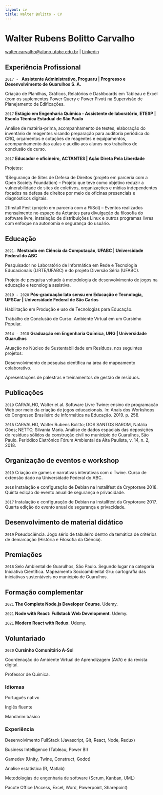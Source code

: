 ```yaml
---
layout: cv
title: Walter Bolitto - CV
---
```

# Walter Rubens Bolitto Carvalho

<div id="webaddress">
<a href="walter.carvalho@aluno.ufabc.edu.br">walter.carvalho@aluno.ufabc.edu.br</a>
| <a href="https://br.linkedin.com/in/walter-bolitto">Linkedin</a>
</div>

## Experiência Profissional

`2017 - `
__Assistente Administrativo, Proguaru | Progresso e Desenvolvimento de Guarulhos S. A.__

Criação de Planilhas, Gráficos, Relatórios e Dashboards em Tableau e Excel (com os suplementos Power Query e Power Pivot) na Supervisão de Planejamento de Edificações.

`2017`
__Estágio em Engenharia Química - Assistente de laboratório, ETESP | Escola Técnica Estadual de São Paulo__

Análise de matéria-prima, acompanhamento de testes, elaboração do inventário de reagentes visando preparação para auditoria periódica do CRQ, orçamentos e cotações de reagentes e equipamentos, acompanhamento das aulas e auxílio aos alunos nos trabalhos de conclusão de curso.

`2017`
__Educador e oficineiro, ACTANTES | Ação Direta Pela Liberdade__

Projetos:

1)Segurança de Sites de Defesa de Direitos (projeto em parceria com a Open Society Foundation) – Projeto que teve como objetivo reduzir a vulnerabilidade de sites de coletivos, organizações e mídias independentes focados na defesa de direitos por meio de oficinas presenciais e diagnósticos digitais. 

2)Install Fest (projeto em parceria com a FliSol) – Eventos realizados mensalmente no espaço da Actantes para divulgação da filosofia do software livre, instalação de distribuições Linux e outros programas livres com enfoque na autonomia e segurança do usuário.

## Educação

`2021-`
__Mestrado em Ciência da Computação, UFABC | Universidade Federal do ABC__

Pesquisador no Laboratório de Informática em Rede e Tecnologia Educacionais (LIRTE/UFABC) e do projeto Diversão Séria (UFABC).

Projeto de pesquisa voltado à metodologia de desenvolvimento de jogos na educação e tecnologia assistiva.

`2019 - 2020`
__Pós-graduação lato sensu em Educação e Tecnologia, UFSCar | Universidade Federal de São Carlos__

Habilitação em Produção e uso de Tecnologias para Educação.

Trabalho de Conclusão de Curso: Ambiente Virtual em um Cursinho Popular.

`2014 - 2018`
__Graduação em Engenharia Química, UNG | Universidade Guarulhos__

Atuação no Núcleo de Sustentabilidade em Resíduos, nos seguintes projetos:

Desenvolvimento de pesquisa científica na área de mapeamento colaborativo.

Apresentações de palestras e treinamentos de gestão de resíduos.

## Publicações

`2019`
CARVALHO, Walter et al. Software Livre Twine: ensino de programação Web por meio da criação de jogos educacionais. In: Anais dos Workshops do Congresso Brasileiro de Informática na Educação. 2019. p. 258.

`2018`
CARVALHO, Walter Rubens Bolitto; DOS SANTOS BAROM, Natália Góes; NETTO, Silvania Maria. Análise de dados espaciais das deposições de resíduos sólidos da construção civil no município de Guarulhos, São Paulo. Periódico Eletrônico Fórum Ambiental da Alta Paulista, v. 14, n. 2, 2018.

## Organização de eventos e workshop

`2019`
Criação de games e narrativas interativas com o Twine. Curso de extensão dado na Universidade Federal do ABC.

`2018`
Instalação e configuração de Debian na Installfest da Cryptorave 2018. Quinta edição do evento anual de segurança e privacidade.

`2017`
Instalação e configuração de Debian na Installfest da Cryptorave 2017. Quarta edição do evento anual de segurança e privacidade.

## Desenvolvimento de material didático

`2019`
Pseudociência. Jogo sério de tabuleiro dentro da temática de critérios de demarcação (História e Filosofia da Ciência).


## Premiações

`2018`
Selo Ambiental de Guarulhos, São Paulo. Segundo lugar na categoria Iniciativa Científica. Mapeamento Socioambiental Gru: cartografia das iniciativas sustentáveis no município de Guarulhos.


## Formação complementar

`2021`
__The Complete Node.js Developer Course__. Udemy. 

`2021`
__Node with React: Fullstack Web Development__. Udemy.

`2021`
__Modern React with Redux__. Udemy.


## Voluntariado

`2020`
__Cursinho Comunitário A-Sol__

Coordenação do Ambiente Virtual de Aprendizagem (AVA) e da revista digital.

Professor de Química.

### Idiomas

Português nativo

Inglês fluente

Mandarim básico

### Experiência

Desenvolvimento FullStack (Javascript, Git, React, Node, Redux)

Business Intelligence (Tableau, Power BI)

Gamedev (Unity, Twine, Construct, Godot)

Análise estatística (R, Matlab)

Metodologias de engenharia de software (Scrum, Kanban, UML)

Pacote Office (Access, Excel, Word, Powerpoint, Sharepoint)

<!-- ### Footer

Last updated: jun 2021 -->

